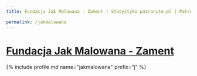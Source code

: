 ```yaml
---
title: Fundacja Jak Malowana - Zament | Statystyki patronite.pl | Patromierz

permalink: /jakmalowana
---
```


# [Fundacja Jak Malowana - Zament](https://patronite.pl/jakmalowana)

{% include profile.md name="jakmalowana" prefix="j" %}
